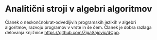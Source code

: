 # Analitični stroji v algebri algoritmov

Članek o neskončnokrat-odvedljivih programskih jezikih v algebri algoritmov, razvoju programov v vrste in še čem. Članek je dobra razlaga delovanja knjižnice
https://github.com/ZigaSajovic/dCpp.
